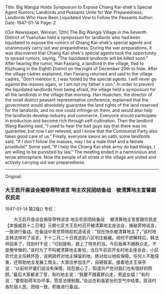 Title: Big Wangqi Holds Symposium to Expose Chiang Kai-shek's Special Agent Rumors; Landlords and Peasants Unite for War Preparedness; Landlords Who Have Been Liquidated Vow to Follow the Peasants
Author:
Date: 1947-01-14
Page: 2

[Our Newspaper, Weixian, 12th] The Big Wangqi Village in the Seventh District of Yuanchao held a symposium for landlords who had been liquidated to expose the rumors of Chiang Kai-shek's special agents and unanimously carry out war preparedness. During the war preparations, it was discovered that Chiang Kai-shek's special agents took the opportunity to spread rumors, saying, "The liquidated landlords will be killed soon." After hearing the rumor, Han Faxiang, a landlord in the village, fled to Küzhuang in the Eighth District on the night of December 20th to hide. After the village cadres explained, Han Faxiang returned and said to the village cadres, "Don't mention it, I was fooled by the special agents. I will never go against the masses again, or I am not my father's son." In order to prevent the liquidated landlords from being afraid, the village held a symposium for all the landlords in the village that morning. Han Huaichen, the director of the small district peasant representative conference, explained that the government would absolutely guarantee the land rights of the land reserved for the landlords, and no one could infringe on them, and would also help the landlords develop industry and commerce. Everyone should participate in production and become rich through self-cultivation. Then the landlord Wang Baoting said, "I used to hear the bad guys say that there was no guarantee, but now I am relieved, and I know that the Communist Party also takes good care of us." Finally, everyone swore an oath, some landlords said, "If I don't follow the masses, may I be a male thief and a female prostitute!" Some said, "If I help the Chiang Kai-shek army do bad things, I am willing to be punished by law." The meeting ended in a harmonious and tense atmosphere. Now the people of all strata in the village are united and actively carrying out war preparedness.



<hr /> 

Original: 


### 大王启开座谈会揭穿蒋特谣言  地主农民团结备战　被清算地主宣誓跟农民走

1947-01-14
第2版()
专栏：

　　大王启开座谈会揭穿蒋特谣言
    地主农民团结备战
  　被清算地主宣誓跟农民走
    【本报威县十二日电】元朝七区大王启村召开被清算地主座谈会，揭破蒋特谣言，一致进行备战。在备战中发觉蒋特趁机造谣说：“现在快杀被清算地主了。”该村地主韩法祥听了谣言，于十二月二十日夜逃到八区刳庄躲藏。经村干部解释后，韩法祥回来了，找到村干说：“可别提啦，我上了特务的当。今后我再不跟群众走，不是俺爷做的。”该村为了不叫被清算地主害怕，当日午前召开全村地主座谈会，小区农代会主任韩怀臣，说明政府对地主保留的地，绝对给以地权保障，任何人不能侵害，还帮助地主发展工商业。大家应参加生产，自耕致富。接着地主王保亭说：“以前听坏蛋们说没有保障，现在放心了，知道共产党对我们也有很好的照顾。”最后大家都宣了誓，有的地主说：“我要不跟着群众走，男盗女娼！”有的说：“要帮助蒋军办坏事，愿受法律制裁。”会议在和谐紧张的空气中结束。现该村各阶层人民，团结一致，积极进行备战。
